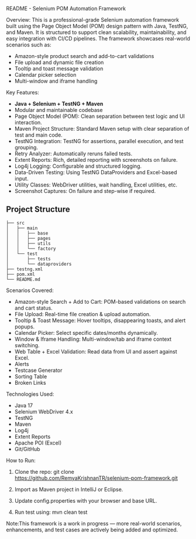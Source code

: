 README - Selenium POM Automation Framework

Overview:
This is a professional-grade Selenium automation framework built using the Page Object Model (POM) design pattern with Java, TestNG, and Maven.
It is structured to support clean scalability, maintainability, and easy integration with CI/CD pipelines.
The framework showcases real-world scenarios such as:
- Amazon-style product search and add-to-cart validations
- File upload and dynamic file creation
- Tooltip and toast message validation
- Calendar picker selection
- Multi-window and iframe handling

Key Features:
- **Java + Selenium + TestNG + Maven**
- Modular and maintainable codebase
- Page Object Model (POM): Clean separation between test logic and UI interaction.
- Maven Project Structure: Standard Maven setup with clear separation of test and main code.
- TestNG Integration: TestNG for assertions, parallel execution, and test grouping.
- Retry Analyzer: Automatically reruns failed tests.
- Extent Reports: Rich, detailed reporting with screenshots on failure.
- Log4j Logging: Configurable and structured logging.
- Data-Driven Testing: Using TestNG DataProviders and Excel-based input.
- Utility Classes: WebDriver utilities, wait handling, Excel utilities, etc.
- Screenshot Captures: On failure and step-wise if required.


## Project Structure

```
├── src
│   ├── main
│   │   ├── base
│   │   ├── pages
│   │   ├── utils
│   │   └── factory
│   └── test
│       ├── tests
│       └── dataproviders
├── testng.xml
├── pom.xml
└── README.md
```


Scenarios Covered:
- Amazon-style Search + Add to Cart: POM-based validations on search and cart status.
- File Upload: Real-time file creation & upload automation.
- Tooltip & Toast Message: Hover tooltips, disappearing toasts, and alert popups.
- Calendar Picker: Select specific dates/months dynamically.
- Window & Iframe Handling: Multi-window/tab and iframe context switching.
- Web Table + Excel Validation: Read data from UI and assert against Excel.
- Alerts
- Testcase Generator
- Sorting Table
- Broken Links


Technologies Used:
- Java 17
- Selenium WebDriver 4.x
- TestNG
- Maven
- Log4j
- Extent Reports
- Apache POI (Excel)
- Git/GitHub

How to Run:
1. Clone the repo:
   git clone https://github.com/RemyaKrishnanTR/selenium-pom-framework.git

2. Import as Maven project in IntelliJ or Eclipse.
3. Update config.properties with your browser and base URL.
4. Run test using:
   mvn clean test
   
Note:This framework is a work in progress — more real-world scenarios, enhancements, and test cases are actively being added and optimized.
